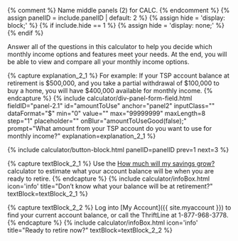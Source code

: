 {% comment %}
Name middle panels (2) for CALC.
{% endcomment %}
{% assign panelID = include.panelID | default: 2 %} 
{% assign hide = 'display: block;' %}
{% if include.hide == 1 %} {% assign hide = 'display: none;' %} {% endif %}

<section id="panel-{{ panelID }}" class="calculator-panel" style="{{ hide }}"  markdown="1">

Answer all of the questions in this calculator to help you decide which monthly income options and features meet your needs. At the end, you will be able to view and compare all your monthly income options.


{% capture explanation_2_1 %}
For example: If your TSP account balance at retirement is $500,000, and you take a <span data-term="Partial Withdrawal" class="js-glossary-toggle term term-end">partial withdrawal</span> of $100,000 to buy a home, you will have $400,000 available for monthly income.
{% endcapture %}
{% include calculator/div-panel-form-field.html
  fieldID="panel-2.1" id="amountToUse"  anchor="panel2"
  inputClass=""  dataFormat="$"
  min="0" value="" max="99999999" maxLength=8 step="1"
  placeholder="" onBlur="amountToUseGood(false);"
  prompt="What amount from your TSP account do you want to use for monthly income?"
  explanation=explanation_2_1
%}

{% include calculator/button-block.html panelID=panelID prev=1 next=3 %}


{% capture textBlock_2_1 %}
Use the [How much will my savings grow?](/calculators/how-much-will-my-savings-grow/) calculator to estimate what your account balance will be when you are ready to retire.
{% endcapture %}
{% include calculator/infoBox.html icon='info' title="Don’t know what your balance will be at retirement?"  textBlock=textBlock_2_1 %}

{% capture textBlock_2_2 %}
Log into [My Account]({{ site.myaccount }}) to find your current account balance, or call the ThriftLine at <span class='nobr'>1-877-968-3778</span>.
{% endcapture %}
{% include calculator/infoBox.html icon='info' title="Ready to retire now?" textBlock=textBlock_2_2 %}

</section>
